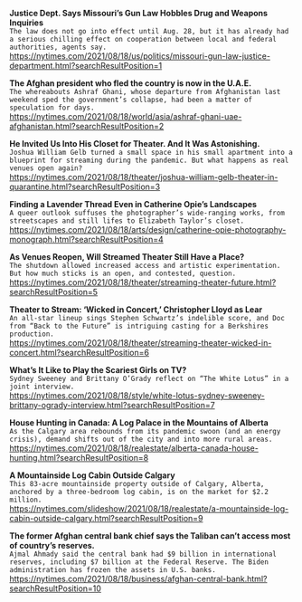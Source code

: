 **Justice Dept. Says Missouri’s Gun Law Hobbles Drug and Weapons Inquiries**\
`The law does not go into effect until Aug. 28, but it has already had a serious chilling effect on cooperation between local and federal authorities, agents say.`\
https://nytimes.com/2021/08/18/us/politics/missouri-gun-law-justice-department.html?searchResultPosition=1

**The Afghan president who fled the country is now in the U.A.E.**\
`The whereabouts Ashraf Ghani, whose departure from Afghanistan last weekend sped the government’s collapse, had been a matter of speculation for days.`\
https://nytimes.com/2021/08/18/world/asia/ashraf-ghani-uae-afghanistan.html?searchResultPosition=2

**He Invited Us Into His Closet for Theater. And It Was Astonishing.**\
`Joshua William Gelb turned a small space in his small apartment into a blueprint for streaming during the pandemic. But what happens as real venues open again?`\
https://nytimes.com/2021/08/18/theater/joshua-william-gelb-theater-in-quarantine.html?searchResultPosition=3

**Finding a Lavender Thread Even in Catherine Opie’s Landscapes**\
`A queer outlook suffuses the photographer’s wide-ranging works, from streetscapes and still lifes to Elizabeth Taylor’s closet.`\
https://nytimes.com/2021/08/18/arts/design/catherine-opie-photography-monograph.html?searchResultPosition=4

**As Venues Reopen, Will Streamed Theater Still Have a Place?**\
`The shutdown allowed increased access and artistic experimentation. But how much sticks is an open, and contested, question.`\
https://nytimes.com/2021/08/18/theater/streaming-theater-future.html?searchResultPosition=5

**Theater to Stream: ‘Wicked in Concert,’ Christopher Lloyd as Lear**\
`An all-star lineup sings Stephen Schwartz’s indelible score, and Doc from “Back to the Future” is intriguing casting for a Berkshires production.`\
https://nytimes.com/2021/08/18/theater/streaming-theater-wicked-in-concert.html?searchResultPosition=6

**What’s It Like to Play the Scariest Girls on TV?**\
`Sydney Sweeney and Brittany O’Grady reflect on “The White Lotus” in a joint interview.`\
https://nytimes.com/2021/08/18/style/white-lotus-sydney-sweeney-brittany-ogrady-interview.html?searchResultPosition=7

**House Hunting in Canada: A Log Palace in the Mountains of Alberta**\
`As the Calgary area rebounds from its pandemic swoon (and an energy crisis), demand shifts out of the city and into more rural areas.`\
https://nytimes.com/2021/08/18/realestate/alberta-canada-house-hunting.html?searchResultPosition=8

**A Mountainside Log Cabin Outside Calgary**\
`This 83-acre mountainside property outside of Calgary, Alberta, anchored by a three-bedroom log cabin, is on the market for $2.2 million.`\
https://nytimes.com/slideshow/2021/08/18/realestate/a-mountainside-log-cabin-outside-calgary.html?searchResultPosition=9

**The former Afghan central bank chief says the Taliban can’t access most of country’s reserves.**\
`Ajmal Ahmady said the central bank had $9 billion in international reserves, including $7 billion at the Federal Reserve. The Biden administration has frozen the assets in U.S. banks.`\
https://nytimes.com/2021/08/18/business/afghan-central-bank.html?searchResultPosition=10

